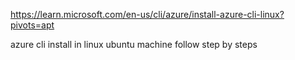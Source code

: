  https://learn.microsoft.com/en-us/cli/azure/install-azure-cli-linux?pivots=apt

 azure cli install in linux ubuntu machine 
 follow step by steps
 
